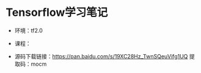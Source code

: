 # Tensorflow学习笔记

- 环境：tf2.0

- 课程：

    [【北京大学】Tensorflow2.0]: https://www.bilibili.com/video/BV1B7411L7Qt

- 源码下载链接：https://pan.baidu.com/s/19XC28Hz_TwnSQeuVifg1UQ 提取码：mocm


